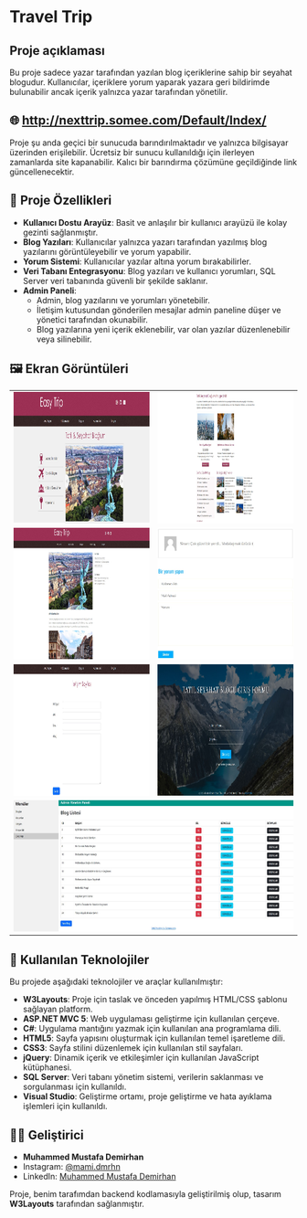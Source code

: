 # Travel Trip
## Proje açıklaması
Bu proje sadece yazar tarafından yazılan blog içeriklerine sahip bir seyahat blogudur. Kullanıcılar, içeriklere yorum yaparak yazara geri bildirimde bulunabilir ancak içerik yalnızca yazar tarafından yönetilir.

## 🌐 http://nexttrip.somee.com/Default/Index/
Proje şu anda geçici bir sunucuda barındırılmaktadır ve yalnızca bilgisayar üzerinden erişilebilir. Ücretsiz bir sunucu kullanıldığı için ilerleyen zamanlarda site kapanabilir. Kalıcı bir barındırma çözümüne geçildiğinde link güncellenecektir.

## 🚀 Proje Özellikleri
- **Kullanıcı Dostu Arayüz**: Basit ve anlaşılır bir kullanıcı arayüzü ile kolay gezinti sağlanmıştır.
- **Blog Yazıları**: Kullanıcılar yalnızca yazarı tarafından yazılmış blog yazılarını görüntüleyebilir ve yorum yapabilir.
- **Yorum Sistemi**: Kullanıcılar yazılar altına yorum bırakabilirler.
- **Veri Tabanı Entegrasyonu**: Blog yazıları ve kullanıcı yorumları, SQL Server veri tabanında güvenli bir şekilde saklanır.
- **Admin Paneli**: 
  - Admin, blog yazılarını ve yorumları yönetebilir.
  - İletişim kutusundan gönderilen mesajlar admin paneline düşer ve yönetici tarafından okunabilir.
  - Blog yazılarına yeni içerik eklenebilir, var olan yazılar düzenlenebilir veya silinebilir.

## 🖼 Ekran Görüntüleri
<table>
  <tr>
    <td><img src="images/anasayfa1.jpg" alt="Resim 1" width="400" height="230"></td>
    <td><img src="images/anasayfa2.jpg" alt="Resim 2" width="400" height="230"></td>
  </tr>
  <tr>
    <td><img src="images/bloglar.jpg" alt="Resim 1" width="400" height="230"></td>
    <td><img src="images/yorumekrani.jpg" alt="Resim 1" width="400" height="230"></td>
  </tr>
  <tr>
    <td><img src="images/iletisim.jpg" alt="Resim 1" width="400" height="230"></td>
    <td><img src="images/girisekrani.jpg" alt="Resim 1" width="400" height="230"></td>
  </tr>
  <tr>
    <td colspan="2"><img src="images/adminpaneli.jpg" alt="Resim 1" width="800" height="230"></td>
  </tr>
</table>

## 🔧 Kullanılan Teknolojiler

Bu projede aşağıdaki teknolojiler ve araçlar kullanılmıştır:

- **W3Layouts**: Proje için taslak ve önceden yapılmış HTML/CSS şablonu sağlayan platform.
- **ASP.NET MVC 5**: Web uygulaması geliştirme için kullanılan çerçeve.
- **C#**: Uygulama mantığını yazmak için kullanılan ana programlama dili.
- **HTML5**: Sayfa yapısını oluşturmak için kullanılan temel işaretleme dili.
- **CSS3**: Sayfa stilini düzenlemek için kullanılan stil sayfaları.
- **jQuery**: Dinamik içerik ve etkileşimler için kullanılan JavaScript kütüphanesi.
- **SQL Server**: Veri tabanı yönetim sistemi, verilerin saklanması ve sorgulanması için kullanıldı.
- **Visual Studio**: Geliştirme ortamı, proje geliştirme ve hata ayıklama işlemleri için kullanıldı.

## 👨‍💻 Geliştirici

- **Muhammed Mustafa Demirhan**
- Instagram: [@mami.dmrhn](https://www.instagram.com/mami.dmrhn/)
- LinkedIn: [Muhammed Mustafa Demirhan](https://www.linkedin.com/in/muhammedmustafademirhan/)
  
Proje, benim tarafımdan backend kodlamasıyla geliştirilmiş olup, tasarım **W3Layouts** tarafından sağlanmıştır.
